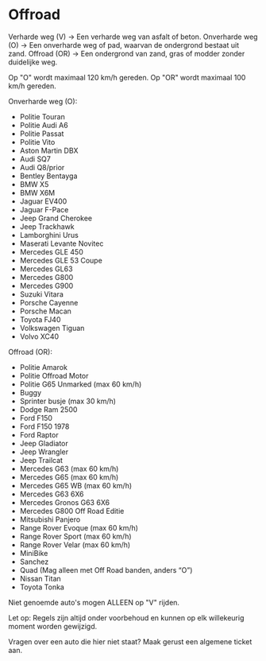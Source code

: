 # Offroad

Verharde weg (V) -> Een verharde weg van asfalt of beton.
Onverharde weg (O) -> Een onverharde weg of pad, waarvan de ondergrond bestaat uit zand.
Offroad (OR) -> Een ondergrond van zand, gras of modder zonder duidelijke weg.

Op "O" wordt maximaal 120 km/h gereden.
Op "OR" wordt maximaal 100 km/h gereden.


Onverharde weg (O):

* Politie Touran
* Politie Audi A6
* Politie Passat
* Politie Vito
* Aston Martin DBX
* Audi SQ7
* Audi Q8/prior
* Bentley Bentayga
* BMW X5
* BMW X6M
* Jaguar EV400
* Jaguar F-Pace
* Jeep Grand Cherokee
* Jeep Trackhawk
* Lamborghini Urus
* Maserati Levante Novitec
* Mercedes GLE 450
* Mercedes GLE 53 Coupe
* Mercedes GL63
* Mercedes G800 
* Mercedes G900
* Suzuki Vitara
* Porsche Cayenne
* Porsche Macan
* Toyota FJ40
* Volkswagen Tiguan
* Volvo XC40

Offroad (OR):

* Politie Amarok
* Politie Offroad Motor
* Politie G65 Unmarked (max 60 km/h)
* Buggy
* Sprinter busje (max 30 km/h)
* Dodge Ram 2500
* Ford F150
* Ford F150 1978
* Ford Raptor
* Jeep Gladiator
* Jeep Wrangler
* Jeep Trailcat
* Mercedes G63 (max 60 km/h)
* Mercedes G65 (max 60 km/h)
* Mercedes G65 WB (max 60 km/h)
* Mercedes G63 6X6
* Mercedes Gronos G63 6X6
* Mercedes G800 Off Road Editie
* Mitsubishi Panjero 
* Range Rover Evoque (max 60 km/h)
* Range Rover Sport (max 60 km/h)
* Range Rover Velar (max 60 km/h)
* MiniBike
* Sanchez
* Quad (Mag alleen met Off Road banden, anders “O”)
* Nissan Titan
* Toyota Tonka

Niet genoemde auto's mogen ALLEEN op "V" rijden.

Let op: Regels zijn altijd onder voorbehoud en kunnen op elk willekeurig moment worden gewijzigd.

Vragen over een auto die hier niet staat? Maak gerust een algemene ticket aan.
